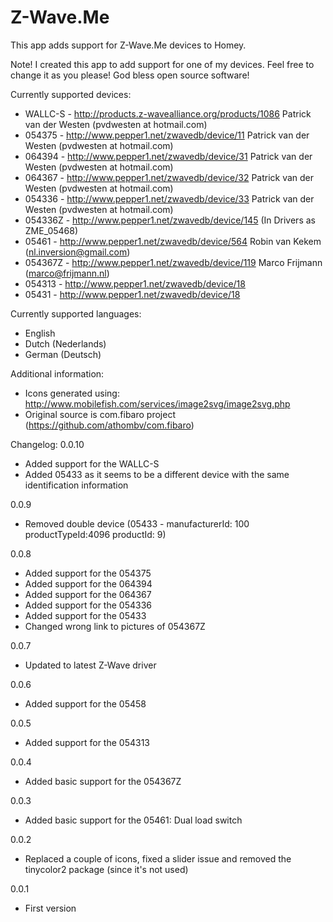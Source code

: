 ﻿# Z-Wave.Me

This app adds support for Z-Wave.Me devices to Homey.

Note! I created this app to add support for one of my devices. 
Feel free to change it as you please! God bless open source software!



Currently supported devices:
* WALLC-S - http://products.z-wavealliance.org/products/1086   Patrick van der Westen (pvdwesten at hotmail.com)
* 054375  - http://www.pepper1.net/zwavedb/device/11	Patrick van der Westen (pvdwesten at hotmail.com)
* 064394  - http://www.pepper1.net/zwavedb/device/31	Patrick van der Westen (pvdwesten at hotmail.com)
* 064367  - http://www.pepper1.net/zwavedb/device/32	Patrick van der Westen (pvdwesten at hotmail.com)
* 054336  - http://www.pepper1.net/zwavedb/device/33	Patrick van der Westen (pvdwesten at hotmail.com)
* 054336Z - http://www.pepper1.net/zwavedb/device/145	(In Drivers as ZME_05468)
* 05461   -	http://www.pepper1.net/zwavedb/device/564  	Robin van Kekem (nl.inversion@gmail.com)
* 054367Z - http://www.pepper1.net/zwavedb/device/119	Marco Frijmann (marco@frijmann.nl)
* 054313  -	http://www.pepper1.net/zwavedb/device/18
* 05431   -	http://www.pepper1.net/zwavedb/device/18


Currently supported languages:
* English
* Dutch (Nederlands)
* German (Deutsch)


Additional information:
* Icons generated using: http://www.mobilefish.com/services/image2svg/image2svg.php
* Original source is com.fibaro project (https://github.com/athombv/com.fibaro)


Changelog:
0.0.10
* Added support for the WALLC-S
* Added 05433 as it seems to be a different device with the same identification information

0.0.9
* Removed double device (05433 - manufacturerId: 100 productTypeId:4096 productId: 9)

0.0.8
* Added support for the 054375
* Added support for the 064394
* Added support for the 064367
* Added support for the 054336
* Added support for the 05433
* Changed wrong link to pictures of 054367Z

0.0.7
* Updated to latest Z-Wave driver

0.0.6
* Added support for the 05458

0.0.5
* Added support for the 054313

0.0.4
* Added basic support for the 054367Z

0.0.3
* Added basic support for the 05461: Dual load switch

0.0.2
* Replaced a couple of icons, fixed a slider issue and removed the tinycolor2 package (since it's not used)

0.0.1
* First version
